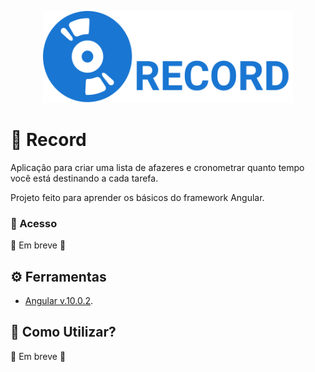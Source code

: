 <p align="center">
  <img src='https://github.com/cgmbauer/assets/blob/master/logo/Record.svg' alt='Remoto logo' width="400px" />
</p>


# :dvd: Record

Aplicação para criar uma lista de afazeres e cronometrar quanto tempo você está destinando a cada tarefa.

Projeto feito para aprender os básicos do framework Angular.

### :rocket: Acesso

:construction: Em breve :construction:

## :gear: Ferramentas

- [Angular v.10.0.2](https://reactjs.org/).


## :wrench: Como Utilizar?

:construction: Em breve :construction:
